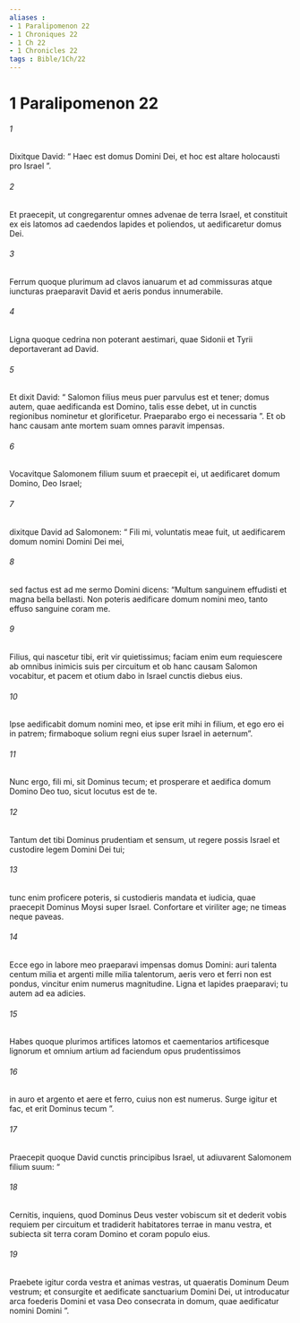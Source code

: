 ```yaml
---
aliases : 
- 1 Paralipomenon 22
- 1 Chroniques 22
- 1 Ch 22
- 1 Chronicles 22
tags : Bible/1Ch/22
---
```


# 1 Paralipomenon 22

###### 1
Dixitque David: “ Haec est domus Domini Dei, et hoc est altare holocausti pro Israel ”.
###### 2
Et praecepit, ut congregarentur omnes advenae de terra Israel, et constituit ex eis latomos ad caedendos lapides et poliendos, ut aedificaretur domus Dei. 
###### 3
Ferrum quoque plurimum ad clavos ianuarum et ad commissuras atque iuncturas praeparavit David et aeris pondus innumerabile. 
###### 4
Ligna quoque cedrina non poterant aestimari, quae Sidonii et Tyrii deportaverant ad David. 
###### 5
Et dixit David: “ Salomon filius meus puer parvulus est et tener; domus autem, quae aedificanda est Domino, talis esse debet, ut in cunctis regionibus nominetur et glorificetur. Praeparabo ergo ei necessaria ”. Et ob hanc causam ante mortem suam omnes paravit impensas.
###### 6
Vocavitque Salomonem filium suum et praecepit ei, ut aedificaret domum Domino, Deo Israel; 
###### 7
dixitque David ad Salomonem: “ Fili mi, voluntatis meae fuit, ut aedificarem domum nomini Domini Dei mei, 
###### 8
sed factus est ad me sermo Domini dicens: “Multum sanguinem effudisti et magna bella bellasti. Non poteris aedificare domum nomini meo, tanto effuso sanguine coram me. 
###### 9
Filius, qui nascetur tibi, erit vir quietissimus; faciam enim eum requiescere ab omnibus inimicis suis per circuitum et ob hanc causam Salomon vocabitur, et pacem et otium dabo in Israel cunctis diebus eius. 
###### 10
Ipse aedificabit domum nomini meo, et ipse erit mihi in filium, et ego ero ei in patrem; firmaboque solium regni eius super Israel in aeternum”. 
###### 11
Nunc ergo, fili mi, sit Dominus tecum; et prosperare et aedifica domum Domino Deo tuo, sicut locutus est de te. 
###### 12
Tantum det tibi Dominus prudentiam et sensum, ut regere possis Israel et custodire legem Domini Dei tui; 
###### 13
tunc enim proficere poteris, si custodieris mandata et iudicia, quae praecepit Dominus Moysi super Israel. Confortare et viriliter age; ne timeas neque paveas. 
###### 14
Ecce ego in labore meo praeparavi impensas domus Domini: auri talenta centum milia et argenti mille milia talentorum, aeris vero et ferri non est pondus, vincitur enim numerus magnitudine. Ligna et lapides praeparavi; tu autem ad ea adicies. 
###### 15
Habes quoque plurimos artifices latomos et caementarios artificesque lignorum et omnium artium ad faciendum opus prudentissimos 
###### 16
in auro et argento et aere et ferro, cuius non est numerus. Surge igitur et fac, et erit Dominus tecum ”.
###### 17
Praecepit quoque David cunctis principibus Israel, ut adiuvarent Salomonem filium suum: “ 
###### 18
Cernitis, inquiens, quod Dominus Deus vester vobiscum sit et dederit vobis requiem per circuitum et tradiderit habitatores terrae in manu vestra, et subiecta sit terra coram Domino et coram populo eius. 
###### 19
Praebete igitur corda vestra et animas vestras, ut quaeratis Dominum Deum vestrum; et consurgite et aedificate sanctuarium Domini Dei, ut introducatur arca foederis Domini et vasa Deo consecrata in domum, quae aedificatur nomini Domini ”.
